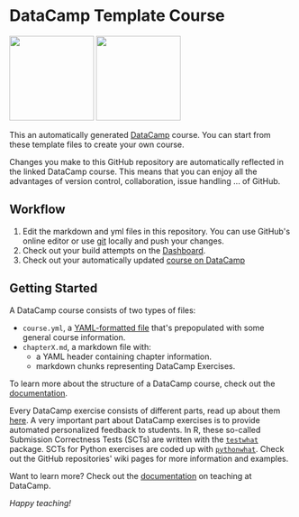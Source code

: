 # DataCamp Template Course
<a href=https://www.datacamp.com//teach/repositories/67884807/go target="_blank"><img src="https://s3.amazonaws.com/assets.datacamp.com/img/github/content-engineering-repos/course_button.png" width="150"></a>
<a href=https://www.datacamp.com//teach/repositories target="_blank"><img src="https://s3.amazonaws.com/assets.datacamp.com/img/github/content-engineering-repos/dashboard_button.png" width="150"></a>

This an automatically generated <a href=https://www.datacamp.com target="_blank">DataCamp</a> course. You can start from these template files to create your own course.

Changes you make to this GitHub repository are automatically reflected in the linked DataCamp course. This means that you can enjoy all the advantages of version control, collaboration, issue handling ... of GitHub.

## Workflow

1. Edit the markdown and yml files in this repository. You can use GitHub's online editor or use <a href=https://git-scm.com/ target="_blank">git</a> locally and push your changes.
2. Check out your build attempts on the <a href=https://www.datacamp.com//teach/repositories target="_blank">Dashboard</a>.
3. Check out your automatically updated <a href=https://www.datacamp.com/teach/repositories/67884807/go target="_blank">course on DataCamp</a>

## Getting Started

A DataCamp course consists of two types of files:

- `course.yml`, a <a href=http://docs.ansible.com/ansible/YAMLSyntax.html target="_blank">YAML-formatted file</a> that's prepopulated with some general course information.
- `chapterX.md`, a markdown file with:
   - a YAML header containing chapter information.
   - markdown chunks representing DataCamp Exercises.

To learn more about the structure of a DataCamp course, check out the <a href=https://www.datacamp.com//teach/documentation#tab_course_structure target="_blank">documentation</a>.

Every DataCamp exercise consists of different parts, read up about them <a href=https://www.datacamp.com//teach/documentation#tab_code_exercises target="_blank">here</a>. A very important part about DataCamp exercises is to provide automated personalized feedback to students. In R, these so-called Submission Correctness Tests (SCTs) are written with the <a href=https://github.com/datacamp/testwhat target="_blank">`testwhat`</a> package. SCTs for Python exercises are coded up with <a href=https://github.com/datacamp/pythonwhat target="_blank">`pythonwhat`</a>. Check out the GitHub repositories' wiki pages for more information and examples.

Want to learn more? Check out the <a href=https://www.datacamp.com//teach/documentation target="_blank">documentation</a> on teaching at DataCamp.

*Happy teaching!*
